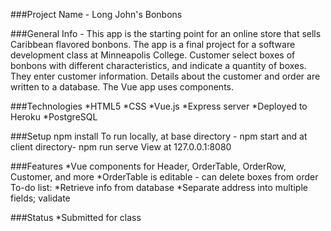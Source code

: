 ###Project Name - Long John's Bonbons

###General Info - This app is the starting point for an online store that sells Caribbean flavored bonbons.  The app is a final project for a software development class at Minneapolis College. Customer select boxes of bonbons with different characteristics, and indicate a quantity of boxes.  They enter customer information.  Details about the customer and order are written to a database. The Vue app uses components.

###Technologies
*HTML5
*CSS
*Vue.js
*Express server
*Deployed to Heroku
*PostgreSQL

###Setup
npm install
To run locally, at base directory - npm start 
and at client directory- npm run serve
View at 127.0.0.1:8080

###Features
*Vue components for Header, OrderTable, OrderRow, Customer, and more
*OrderTable is editable - can delete boxes from order
To-do list:
*Retrieve info from database
*Separate address into multiple fields; validate

###Status
*Submitted for class

